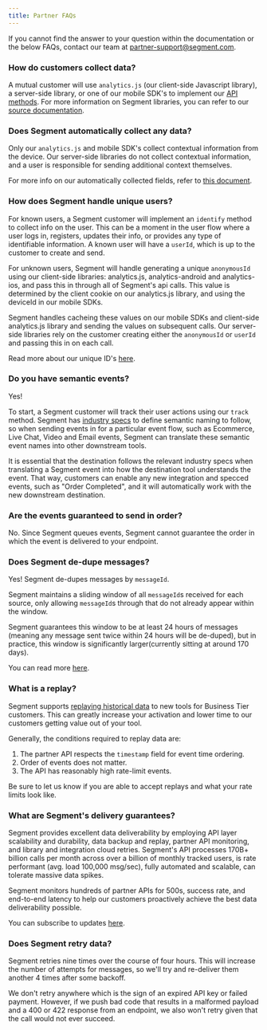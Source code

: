 ```yaml
---
title: Partner FAQs
---
```


If you cannot find the answer to your question within the documentation or the below FAQs, contact our team at [partner-support@segment.com](mailto:partner-support@segment.com).

### How do customers collect data?

A mutual customer will use `analytics.js` (our client-side Javascript library), a server-side library, or one of our mobile SDK's to implement our [API methods](https://segment.com/docs/connections/spec/). For more information on Segment libraries, you can refer to our [source documentation](https://segment.com/docs/connections/sources/#website).

### Does Segment automatically collect any data?

Only our `analytics.js` and mobile SDK's collect contextual information from the device. Our server-side libraries do not collect contextual information, and a user is responsible for sending additional context themselves.

For more info on our automatically collected fields, refer to [this document](https://segment.com/docs/connections/spec/common/).

### How does Segment handle unique users?

For known users, a Segment customer will implement an `identify` method to collect info on the user. This can be a moment in the user flow where a user logs in, registers, updates their info, or provides any type of identifiable information. A known user will have a `userId`, which is up to the customer to create and send.

For unknown users, Segment will handle generating a unique `anonymousId` using our client-side libraries: analytics.js, analytics-android and analytics-ios, and pass this in through all of Segment's api calls. This value is determined by the client cookie on our analytics.js library, and using the deviceId in our mobile SDKs.

Segment handles cacheing these values on our mobile SDKs and client-side analytics.js library and sending the values on subsequent calls. Our server-side libraries rely on the customer creating either the `anonymousId` or `userId` and passing this in on each call.

Read more about our unique ID's [here](https://segment.com/blog/a-brief-history-of-the-uuid/).

### Do you have semantic events?

Yes!

To start, a Segment customer will track their user actions using our `track` method. Segment has [industry specs](https://segment.com/docs/connections/spec/semantic/) to define semantic naming to follow, so when sending events in for a particular event flow, such as Ecommerce, Live Chat, Video and Email events, Segment can translate these semantic event names into other downstream tools.

It is essential that the destination follows the relevant industry specs when translating a Segment event into how the destination tool understands the event. That way, customers can enable any new integration and specced events, such as "Order Completed", and it will automatically work with the new downstream destination.

### Are the events guaranteed to send in order?

No. Since Segment queues events, Segment cannot guarantee the order in which the event is delivered to your endpoint.

### Does Segment de-dupe messages?

Yes! Segment de-dupes messages by `messageId`.

Segment maintains a sliding window of all `messageId`s received for each source, only allowing `messageId`s through that do not already appear within the window.

Segment guarantees this window to be at least 24 hours of messages (meaning any message sent twice within 24 hours will be de-duped), but in practice, this window is significantly larger(currently sitting at around 170 days).

You can read more [here](https://segment.com/blog/exactly-once-delivery/).

### What is a replay?

Segment supports [replaying historical data](/docs/guides/what-is-replay/) to new tools for Business Tier customers. This can greatly increase your activation and lower time to our customers getting value out of your tool.

Generally, the conditions required to replay data are:

1. The partner API respects the `timestamp` field for event time ordering.
2. Order of events does not matter.
3. The API has reasonably high rate-limit events.

Be sure to let us know if you are able to accept replays and what your rate limits look like.

### What are Segment's delivery guarantees?

Segment provides excellent data deliverability by employing API layer scalability and durability, data backup and replay, partner API monitoring, and library and integration cloud retries. Segment's API processes 170B+ billion calls per month across over a billion of monthly tracked users, is rate performant (avg. load 100,000 msg/sec), fully automated and scalable, can tolerate massive data spikes.

Segment monitors hundreds of partner APIs for 500s, success rate, and end-to-end latency to help our customers proactively achieve the best data deliverability possible.

You can subscribe to updates [here](https://status.segment.com/).

### Does Segment retry data?

Segment retries nine times over the course of four hours. This will increase the number of attempts for messages, so we'll try and re-deliver them another 4 times after some backoff.

We don't retry anywhere which is the sign of an expired API key or failed payment. However, if we push bad code that results in a malformed payload and a 400 or 422 response from an endpoint, we also won't retry given that the call would not ever succeed.